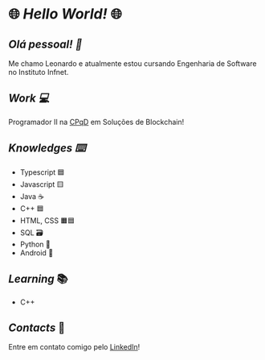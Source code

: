 # :globe_with_meridians: *Hello World!* :globe_with_meridians:

## *Olá pessoal! :wave:* 
  Me chamo Leonardo e atualmente estou cursando Engenharia de Software no Instituto Infnet.

## *Work :computer:*
  Programador II na [CPqD](https://www.cpqd.com.br/) em Soluções de Blockchain!
  
## *Knowledges :keyboard:*
- Typescript :blue_square:
- Javascript :yellow_square:
- Java :coffee:
- C++ :blue_square:
- HTML, CSS :orange_square::blue_square:
- SQL :card_file_box:
- Python :snake:
- Android :iphone:

## *Learning* :books:

- C++

## *Contacts* :email:
  Entre em contato comigo pelo [LinkedIn](https://www.linkedin.com/in/leonardo-felipe-sarmento-dos-reis-828096217/)!
  


<!---
sarmentoreis/sarmentoreis is a ✨ special ✨ repository because its `README.md` (this file) appears on your GitHub profile.
You can click the Preview link to take a look at your changes.
--->
